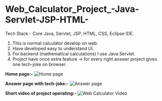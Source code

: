 # Web_Calculator_Project_-Java-Servlet-JSP-HTML-
Tech Stack - Core Java, Servlet, JSP, HTML, CSS, Eclipse IDE.

1. This is normal calculator develop on web.
2. Have developed easy to understand UI.
3. For backend (mathematical calculations) I use Java Servlet.
4. Project have once extra feature -> for every right answer project gives one tech-joke on browser.


**Home page:-**
![Home page](https://github.com/ravidhavare111/Web_Calculator_Project_-Java-Servlet-JSP-HTML-/assets/100593775/a94f82af-e2fb-4d7b-8dbf-63f7f1d998dd)



**Answer page with tech-joke:-**
![Answer page](https://github.com/ravidhavare111/Web_Calculator_Project_-Java-Servlet-JSP-HTML-/assets/100593775/a3fa8de7-0057-41d0-8d66-7141c1127b7e)



**Short video of project operating:-**
![Web Calculator Video](https://github.com/ravidhavare111/Web_Calculator_Project_-Java-Servlet-JSP-HTML-/assets/100593775/88df3684-19db-4985-9e8b-4a003873cae7)
